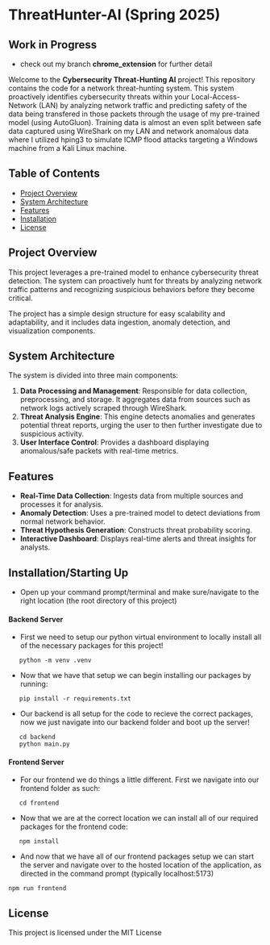# ThreatHunter-AI (Spring 2025)

## Work in Progress
- check out my branch **chrome_extension** for further detail

Welcome to the **Cybersecurity Threat-Hunting AI** project! This repository contains the code for a network threat-hunting system. This system proactively identifies cybersecurity threats within your Local-Access-Network (LAN) by analyzing network traffic and predicting safety of the data being transfered in those packets through the usage of my pre-trained model (using AutoGluon). Training data is almost an even split between safe data captured using WireShark on my LAN and network anomalous data where I utilized hping3 to simulate ICMP flood attacks targeting a Windows machine from a Kali Linux machine.

## Table of Contents

- [Project Overview](#project-overview)
- [System Architecture](#system-architecture)
- [Features](#features)
- [Installation](#Installation)
- [License](#license)

## Project Overview

This project leverages a pre-trained model to enhance cybersecurity threat detection. The system can proactively hunt for threats by analyzing network traffic patterns and recognizing suspicious behaviors before they become critical. 

The project has a simple design structure for easy scalability and adaptability, and it includes data ingestion, anomaly detection, and visualization components.

## System Architecture

The system is divided into three main components:

1. **Data Processing and Management**: Responsible for data collection, preprocessing, and storage. It aggregates data from sources such as network logs actively scraped through WireShark.
2. **Threat Analysis Engine**: This engine detects anomalies and generates potential threat reports, urging the user to then further investigate due to suspicious activity.
3. **User Interface Control**: Provides a dashboard displaying anomalous/safe packets with real-time metrics.

## Features

- **Real-Time Data Collection**: Ingests data from multiple sources and processes it for analysis.
- **Anomaly Detection**: Uses a pre-trained model to detect deviations from normal network behavior.
- **Threat Hypothesis Generation**: Constructs threat probability scoring.
- **Interactive Dashboard**: Displays real-time alerts and threat insights for analysts.

## Installation/Starting Up

- Open up your command prompt/terminal and make sure/navigate to the right location (the root directory of this project)


#### Backend Server
- First we need to setup our python virtual environment to locally install all of the necessary packages for this project!
``` 
   python -m venv .venv 
```

- Now that we have that setup we can begin installing our packages by running:
``` 
   pip install -r requirements.txt 
```

- Our backend is all setup for the code to recieve the correct packages, now we just navigate into our backend folder and boot up the server!
```
   cd backend
   python main.py 
```

#### Frontend Server
- For our frontend we do things a little different. First we navigate into our frontend folder as such:
``` 
   cd frontend 
```

- Now that we are at the correct location we can install all of our required packages for the frontend code:
```
   npm install
```

- And now that we have all of our frontend packages setup we can start the server and navigate over to the hosted location of the application, as directed in the command prompt (typically localhost:5173)
```
npm run frontend
```

## License

This project is licensed under the MIT License 

